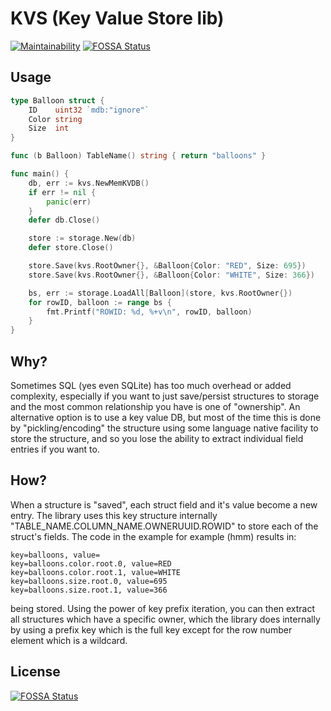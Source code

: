 # KVS (Key Value Store lib)

[![Maintainability](https://api.codeclimate.com/v1/badges/f3947361002e02193fdc/maintainability)](https://codeclimate.com/github/tauraamui/kvs/maintainability)
[![FOSSA Status](https://app.fossa.com/api/projects/git%2Bgithub.com%2Ftauraamui%2Fkvs.svg?type=shield)](https://app.fossa.com/projects/git%2Bgithub.com%2Ftauraamui%2Fkvs?ref=badge_shield)

## Usage

```go
type Balloon struct {
	ID    uint32 `mdb:"ignore"`
	Color string
	Size  int
}

func (b Balloon) TableName() string { return "balloons" }

func main() {
	db, err := kvs.NewMemKVDB()
	if err != nil {
		panic(err)
	}
	defer db.Close()

	store := storage.New(db)
	defer store.Close()

	store.Save(kvs.RootOwner{}, &Balloon{Color: "RED", Size: 695})
	store.Save(kvs.RootOwner{}, &Balloon{Color: "WHITE", Size: 366})

	bs, err := storage.LoadAll[Balloon](store, kvs.RootOwner{})
	for rowID, balloon := range bs {
		fmt.Printf("ROWID: %d, %+v\n", rowID, balloon)
	}
}
```

## Why?

Sometimes SQL (yes even SQLite) has too much overhead or added complexity, especially if you want to just save/persist structures
to storage and the most common relationship you have is one of "ownership". An alternative option is to use a key value DB,
but most of the time this is done by "pickling/encoding" the structure using some language native facility to store the structure,
and so you lose the ability to extract individual field entries if you want to.

## How?

When a structure is "saved", each struct field and it's value become a new entry. The library uses this key structure internally
"TABLE_NAME.COLUMN_NAME.OWNERUUID.ROWID" to store each of the struct's fields. The code in the example for example (hmm) results in:

```
key=balloons, value=
key=balloons.color.root.0, value=RED
key=balloons.color.root.1, value=WHITE
key=balloons.size.root.0, value=695
key=balloons.size.root.1, value=366
```

being stored. Using the power of key prefix iteration, you can then extract all structures which have a specific owner,
which the library does internally by using a prefix key which is the full key except for the row number element which is
a wildcard.



## License
[![FOSSA Status](https://app.fossa.com/api/projects/git%2Bgithub.com%2Ftauraamui%2Fkvs.svg?type=large)](https://app.fossa.com/projects/git%2Bgithub.com%2Ftauraamui%2Fkvs?ref=badge_large)